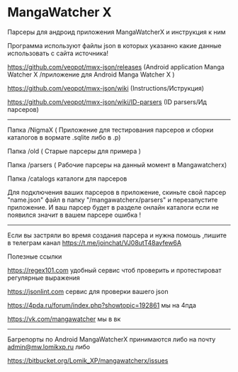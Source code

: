 # MangaWatcher X
Парсеры для андроид приложения MangaWatcherX и инструкция к ним 

Программа используют файлы json 
в которых указанно какие данные использовать с сайта источника!

https://github.com/veopot/mwx-json/releases  (Android application Manga Watcher X /приложение для Android Manga Watcher X )


https://github.com/veopot/mwx-json/wiki (Instructions/Иструкция)

https://github.com/veopot/mwx-json/wiki/ID-parsers (ID parsers/Ид парсеров)

--------------------------
Папка /NigmaX ( Приложение для тестирования парсеров и 
сборки каталогов в вормате .sqlite либо в .p)

Папка /old ( Старые парсеры для примера )

Папка  /parsers ( Рабочие парсеры на данный момент в Mangawatcherx)

Папка  /catalogs каталоги для парсеров 

Для подключения ваших парсеров в приложение, скиньте свой  парсер "name.json" файл
в папку "/mangawatcherx/parsers" и перезапустите приложение.
И ваш парсер будет в разделе онлайн каталоги 
если не появился значит в вашем парсере ошибка !

--------------------------
Если вы застряли во время создания парсера
и нужна помошь ,пишите в телеграм канал
https://t.me/joinchat/VJ08utT48avfew6A

Полезные ссылки

https://regex101.com удобный сервис чтоб проверить и протестироват регулярные выражения

https://jsonlint.com сервис для проверки вашего json

https://4pda.ru/forum/index.php?showtopic=192861 мы на 4пда

https://vk.com/mangawatcher мы в вк

--------------------------

Багрепорты по Android MangaWatcherX принимаются либо на почту admin@mw.lomikxp.ru либо

https://bitbucket.org/Lomik_XP/mangawatcherx/issues

